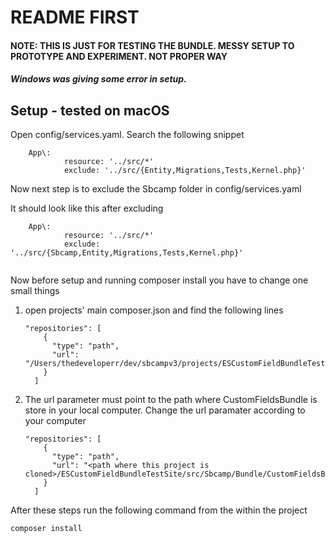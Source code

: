 # README FIRST

#### NOTE: THIS IS JUST FOR TESTING THE BUNDLE. MESSY SETUP TO PROTOTYPE AND EXPERIMENT. NOT PROPER WAY

##### Windows was giving some error in setup. 

##  Setup - tested on macOS

Open config/services.yaml. Search the following snippet

```
    App\:
            resource: '../src/*'
            exclude: '../src/{Entity,Migrations,Tests,Kernel.php}'

```

Now next step is to exclude the Sbcamp folder in config/services.yaml

It should look like this after excluding

```
    App\:
            resource: '../src/*'
            exclude: '../src/{Sbcamp,Entity,Migrations,Tests,Kernel.php}'
            
```

Now before setup and running composer install you have to change one small things

1. open projects' main composer.json and find the following lines 

    ```
    "repositories": [
        {
          "type": "path",
          "url": "/Users/thedeveloperr/dev/sbcampv3/projects/ESCustomFieldBundleTestSite/src/Sbcamp/Bundle/CustomFieldsBundle"
        }
      ]
    
    ```
 2. The url parameter must point to the path where CustomFieldsBundle is store in your local computer. Change the url paramater according to your computer

    ```
    "repositories": [
        {
          "type": "path",
          "url": "<path where this project is cloned>/ESCustomFieldBundleTestSite/src/Sbcamp/Bundle/CustomFieldsBundle"
        }
      ]
    
    ```


After these steps run the following command from the within the project

```$xslt
composer install
```
